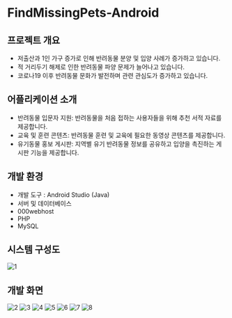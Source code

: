 # FindMissingPets-Android

## 프로젝트 개요
- 저출산과 1인 가구 증가로 인해 반려동물 분양 및 입양 사례가 증가하고 있습니다.
- 적 거리두기 해제로 인한 반려동물 파양 문제가 늘어나고 있습니다.
- 코로나19 이후 반려동물 문화가 발전하며 관련 관심도가 증가하고 있습니다.

## 어플리케이션 소개
- 반려동물 입문자 지원: 반려동물을 처음 접하는 사용자들을 위해 추천 서적 자료를 제공합니다.
- 교육 및 훈련 콘텐츠: 반려동물 훈련 및 교육에 필요한 동영상 콘텐츠를 제공합니다.
- 유기동물 홍보 게시판: 지역별 유기 반려동물 정보를 공유하고 입양을 촉진하는 게시판 기능을 제공합니다.

## 개발 환경
- 개발 도구 : Android Studio (Java)
- 서버 및 데이터베이스
-   000webhost
-   PHP
-   MySQL

## 시스템 구성도
![1](https://github.com/user-attachments/assets/be4dfebc-97b0-4764-b9cb-46cc801be20c)

## 개발 화면
![2](https://github.com/user-attachments/assets/94b41485-2150-4344-b066-0ccbe005bac5)
![3](https://github.com/user-attachments/assets/3d77b8cd-4bfa-4faf-99ef-05ce867c11ec)
![4](https://github.com/user-attachments/assets/fb563a0c-5096-4c28-a13c-fea6af8cb78f)
![5](https://github.com/user-attachments/assets/5f428a69-a430-4a28-a63a-15cd1a8ab216)
![6](https://github.com/user-attachments/assets/da784607-8e37-4a76-9469-2e52d7c3d781)
![7](https://github.com/user-attachments/assets/00adeb3f-4a0c-4362-bb31-ee52a16387f3)
![8](https://github.com/user-attachments/assets/8cc454da-790a-4388-9d45-34f72e24316e)
